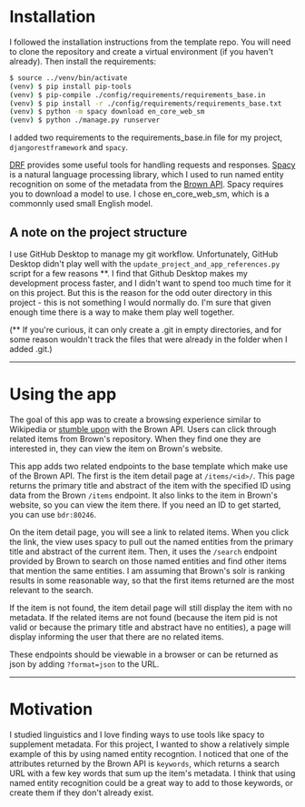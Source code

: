 # Installation

I followed the installation instructions from the template repo. You will need to clone the repository and create a virtual environment (if you haven't already). Then install the requirements:

```bash
$ source ../venv/bin/activate
(venv) $ pip install pip-tools
(venv) $ pip-compile ./config/requirements/requirements_base.in
(venv) $ pip install -r ./config/requirements/requirements_base.txt
(venv) $ python -m spacy download en_core_web_sm
(venv) $ python ./manage.py runserver
```

I added two requirements to the requirements_base.in file for my project, `djangorestframework` and `spacy`. 

[DRF](https://www.django-rest-framework.org/) provides some useful tools for handling requests and responses. [Spacy](https://spacy.io/) is a natural language processing library, which I used to run named entity recognition on some of the metadata from the [Brown API](https://repository.library.brown.edu/studio/api-docs/). Spacy requires you to download a model to use. I chose en_core_web_sm, which is a commonnly used small English model. 

## A note on the project structure
I use GitHub Desktop to manage my git workflow. Unfortunately, GitHub Desktop didn't play well with the `update_project_and_app_references.py` script for a few reasons **. I find that Github Desktop makes my development process faster, and I didn't want to spend too much time for it on this project. But this is the reason for the odd outer directory in this project - this is not something I would normally do. I'm sure that given enough time there is a way to make them play well together.

(** If you're curious, it can only create a .git in empty directories, and for some reason wouldn't track the files that were already in the folder when I added .git.)

---

# Using the app
The goal of this app was to create a browsing experience similar to Wikipedia or [stumble upon](https://www.stumbleupon.com/) with the Brown API. Users can click through related items from Brown's repository. When they find one they are interested in, they can view the item on Brown's website.

This app adds two related endpoints to the base template which make use of the Brown API. The first is the item detail page at `/items/<id>/`. This page returns the primary title and abstract of the item with the specified ID using data from the Brown `/items` endpoint. It also links to the item in Brown's website, so you can view the item there. If you need an ID to get started, you can use `bdr:80246`.

On the item detail page, you will see a link to related items. When you click the link, the view uses spacy to pull out the named entities from the primary title and abstract of the current item. Then, it uses the `/search` endpoint provided by Brown to search on those named entities and find other items that mention the same entities. I am assuming that Brown's solr is ranking results in some reasonable way, so that the first items returned are the most relevant to the search.

If the item is not found, the item detail page will still display the item with no metadata. If the related items are not found (because the item pid is not valid or because the primary title and abstract have no entities), a page will display informing the user that there are no related items.

These endpoints should be viewable in a browser or can be returned as json by adding `?format=json` to the URL.

---

# Motivation
I studied linguistics and I love finding ways to use tools like spacy to supplement metadata. For this project, I wanted to show a relatively simple example of this by using named entity recogntion. I noticed that one of the attributes returned by the Brown API is `keywords`, which returns a search URL with a few key words that sum up the item's metadata. I think that using named entity recognition could be a great way to add to those keywords, or create them if they don't already exist.
